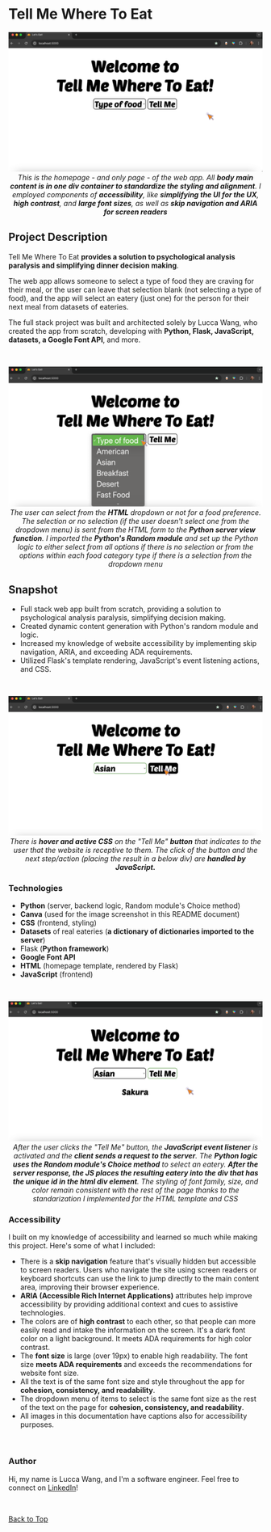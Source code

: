 <a name="top"></a>

# Tell Me Where To Eat

<p align="center">
    <img src="static/images/readme_markdown/Screenshot-1-opening.png" alt="This is the homepage of the app.">
    <br>
    <em>This is the homepage - and only page - of the web app. All <strong>body main content is in one div container to standardize the styling and alignment</strong>. I employed components of <strong>accessibility</strong>, like <strong>simplifying the UI for the UX</strong>, <strong>high contrast</strong>, and <strong>large font sizes</strong>, as well as <strong>skip navigation and ARIA for screen readers</strong></em>
</p>



## Project Description 
Tell Me Where To Eat __provides a solution to psychological analysis paralysis and simplifying dinner decision making__. 

The web app allows someone to select a type of food they are craving for their meal, or the user can leave that selection blank (not selecting a type of food), and the app will select an eatery (just one) for the person for their next meal from datasets of eateries. 

The full stack project was built and architected solely by Lucca Wang, who created the app from scratch, developing with __Python, Flask, JavaScript, datasets, a Google Font API__, and more.

<br>

<p align="center">
    <img src="static/images/readme_markdown/Screenshot-2-dropdown.png" alt="The user can select a type of food if they have a preference at the time they are using the app.">
    <br>
    <em>The user can select from the <strong>HTML</strong> dropdown or not for a food preference. The selection or no selection (if the user doesn't select one from the dropdown menu) is sent from the HTML form to the <strong>Python server view function</strong>. I imported the <strong>Python's Random module</strong> and set up the Python logic to either select from all options if there is no selection or from the options within each food category type if there is a selection from the dropdown menu</em>
</p>

## Snapshot

* Full stack web app built from scratch, providing a solution to psychological analysis paralysis, simplifying decision making.
* Created dynamic content generation with Python's random module and logic. 
* Increased my knowledge of website accessibility by implementing skip navigation, ARIA, and exceeding ADA requirements.
* Utilized Flask's template rendering, JavaScript's event listening actions, and CSS.

<br>

<p align="center">
    <img src="static/images/readme_markdown/Screenshot-3-hover-click-button.png" alt="The user clicks the 'Tell Me' button to see their resulting eatery. As they click, the hover and active CSS can be seen in the viewport.">
    <br>
    <em>There is <strong>hover and active CSS</strong> on the "Tell Me" <strong>button</strong> that indicates to the user that the website is receptive to them. The click of the button and the next step/action (placing the result in a below div) are <strong>handled by JavaScript.</strong></em>
</p>

### Technologies  
* __Python__ (server, backend logic, Random module's Choice method)
* __Canva__ (used for the image screenshot in this README document)
* __CSS__ (frontend, styling)
* __Datasets__ of real eateries (__a dictionary of dictionaries imported to the server__)
* Flask (__Python framework__)
* __Google Font API__
* __HTML__ (homepage template, rendered by Flask)
* __JavaScript__ (frontend)

<br>

<p align="center">
    <img src="static/images/readme_markdown/Screenshot-4-res-in-div.png" alt="The user can see the resulting eatery in the div directly below.">
    <br>
    <em>After the user clicks the "Tell Me" button, the <strong>JavaScript event listener</strong> is activated and the <strong>client sends a request to the server</strong>. The <strong>Python logic uses the Random module's Choice method</strong> to select an eatery. <strong>After the server response, the JS places the resulting eatery into the div that has the unique id in the html div element</strong>. The styling of font family, size, and color remain consistent with the rest of the page thanks to the standarization I implemented for the HTML template and CSS</em>
</p>

### Accessibility
I built on my knowledge of accessibility and learned so much while making this project. Here's some of what I included: 

* There is a __skip navigation__ feature that's visually hidden but accessible to screen readers. Users who navigate the site using screen readers or keyboard shortcuts can use the link to jump directly to the main content area, improving their browser experience. 
* __ARIA (Accessible Rich Internet Applications)__ attributes help improve accessibility by providing additional context and cues to assistive technologies.
* The colors are of __high contrast__ to each other, so that people can more easily read and intake the information on the screen. It's a dark font color on a light background. It meets ADA requirements for high color contrast. 
* The __font size__ is large (over 19px) to enable high readability. The font size __meets ADA requirements__ and exceeds the recommendations for website font size.
* All the text is of the same font size and style throughout the app for __cohesion, consistency, and readability__. 
* The dropdown menu of items to select is the same font size as the rest of the text on the page for __cohesion, consistency, and readability__.
* All images in this documentation have captions also for accessibility purposes.

<br>

### Author  
Hi, my name is Lucca Wang, and I'm a software engineer. Feel free to connect on [LinkedIn](https://www.linkedin.com/in/luccawang/)!

<br>

[Back to Top](#top)